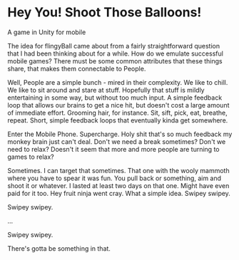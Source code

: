 # Hey You! Shoot Those Balloons!
A game in Unity for mobile

The idea for flingyBall came about from a fairly straightforward question that I had been thinking about for a while. How do we emulate successful mobile games? There must be some common attributes that these things share, that makes them connectable to People.

Well, People are a simple bunch - mired in their complexity. We like to chill. We like to sit around and stare at stuff. Hopefully that stuff is mildly entertaining in some way, but without too much input. A simple feedback loop that allows our brains to get a nice hit, but doesn't cost a large amount of immediate effort. Grooming hair, for instance. Sit, sift, pick, eat, breathe, repeat. Short, simple feedback loops that eventually kinda get somewhere.

Enter the Mobile Phone. Supercharge. Holy shit that's so much feedback my monkey brain just can't deal. Don't we need a break sometimes? Don't we need to relax? Doesn't it seem that more and more people are turning to games to relax? 

Sometimes. I can target that sometimes. That one with the wooly mammoth where you have to spear it was fun. You pull back or something, aim and shoot it or whatever. I lasted at least two days on that one. Might have even paid for it too. Hey fruit ninja went cray. What a simple idea. Swipey swipey.

Swipey swipey.

...

Swipey swipey.

There's gotta be something in that.
